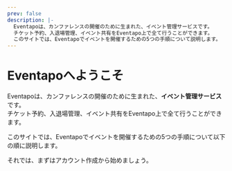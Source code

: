 ```yaml
---
prev: false
description: |-
  Eventapoは、カンファレンスの開催のために生まれた、イベント管理サービスです。
  チケット予約、入退場管理、イベント共有をEventapo上で全て行うことができます。
  このサイトでは、Eventapoでイベントを開催するための5つの手順について説明します。
---
```


# Eventapoへようこそ

Eventapoは、カンファレンスの開催のために生まれた、**イベント管理サービス**です。  
チケット予約、入退場管理、イベント共有をEventapo上で全て行うことができます。

このサイトでは、Eventapoでイベントを開催するための5つの手順について以下の順に説明します。

<VPFeatures
  class="half-width"
  :features="[
    { title: 'アカウント作成', details: 'Eventapoを使うには、アカウントを作成する必要があります。', icon: '1', link: './create-account.md' },
    { title: 'イベント作成と編集', details: 'Eventapoでイベントを作成しましょう。', icon: '2', link: './create-event.md' },
    { title: 'チケット設定', details: 'Eventapoでイベントを公開するには、チケットの設定が必要です。', icon: '3', link: './create-ticket.md' },
    { title: 'Stripeとの連携', details: 'Eventapoでは、Stripeを利用してイベントのチケット販売をしています。', icon: '4', link: './connect-stripe.md' },
    { title: 'イベントの公開', details: 'Eventapoで作成したイベントを掲載するには、イベントを公開する必要があります。', icon: '5', link: './publish-event.md' }
  ]"
/>

それでは、まずはアカウント作成から始めましょう。
